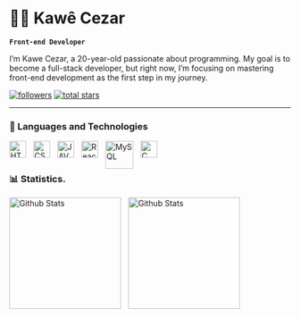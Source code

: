 # 👨‍💻 Kawê Cezar

**`Front-end Developer`**

I’m Kawe Cezar, a 20-year-old passionate about programming. My goal is to become a full-stack developer, but right now, I’m focusing on mastering front-end development as the first step in my journey.

<p align="left">
      <a href="https://github.com/kawecz?tab=followers">
         <img alt="followers" title="Follow me on Github" src="https://custom-icon-badges.demolab.com/github/followers/kawecz?color=236ad3&labelColor=1155ba&style=for-the-badge&logo=github&label=Follow&logoColor=white"/></a>
      <a href="https://github.com/kawecz?tab=repositories&sort=stargazers">
         <img alt="total stars" title="Total stars on GitHub" src="https://custom-icon-badges.demolab.com/github/stars/kawecz?color=55960c&style=for-the-badge&labelColor=488207&logo=star"/></a>
   </p>

---

### 🤖 Languages and Technologies

<img 
    align="left" 
    alt="HTML"
    title="HTML" 
    width="30px" 
    style="padding-right: 10px;" 
    src="https://cdn.jsdelivr.net/gh/devicons/devicon@latest/icons/html5/html5-original.svg" 
/>

<img
    align="left" 
    alt="CSS3"
    title="CSS3" 
    width="30px" 
    style="padding-right: 10px;" 
    src="https://cdn.jsdelivr.net/gh/devicons/devicon@latest/icons/css3/css3-original.svg" 
/>

<img
    align="left" 
    alt="JAVASCRIPT"
    title="JAVASCRIPT" 
    width="30px" 
    style="padding-right: 10px;" 
    src="https://cdn.jsdelivr.net/gh/devicons/devicon@latest/icons/javascript/javascript-original.svg"
/>

<img
    align="left"
    alt="React"
    height="30px"
    style="padding-right: 10px;"
    src = "https://cdn.jsdelivr.net/gh/devicons/devicon@latest/icons/react/react-original.svg"
/>
<img
    align="left"
    alt="MySQL"
    height="50px"
    style="padding-right: 10px;"
    src ="https://cdn.jsdelivr.net/gh/devicons/devicon@latest/icons/mysql/mysql-original-wordmark.svg"          
/>

<img
    align="left" 
    alt="C"
    title="C" 
    width="30px" 
    style="padding-right: 10px;" 
    src="https://cdn.jsdelivr.net/gh/devicons/devicon@latest/icons/c/c-original.svg" 
/>


<br/>
<br/>

### 📊 Statistics.

<img
    align="left" 
    alt="Github Stats"
    height="200px" 
    style="padding-right: 10px;" 
    src="https://github-readme-stats.vercel.app/api?username=kawecz&show_icons=true&theme=dracula&include_all_commits=true" 
/>
<img
    align="left" 
    alt="Github Stats"
    height="200px" 
    style="padding-right: 10px;" 
    src="https://github-readme-stats.vercel.app/api/top-langs/?username=kawecz&theme=dracula&" 
/>


